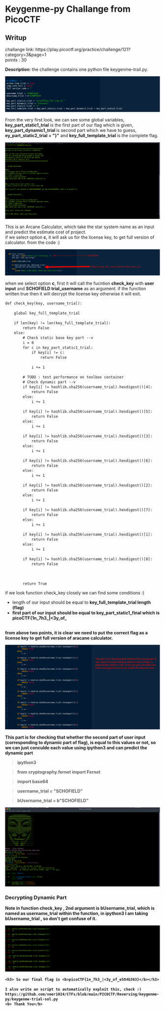 <h1><b>Keygenme-py</b> Challange from PicoCTF</h1>
<h2>Writup</h2>
challange link: https://play.picoctf.org/practice/challenge/121?category=3&page=1 <br>
points : 30

<b>Description</b>: the challenge contains one python file keygenme-trail.py. 

![](1st.png)

From the very first look, we can see some global variables, <b>key_part_static1_trial</b> is the first part of our flag which is given, <b> key_part_dynamic1_trial
</b> is second part which we have to guess, <b>ey_part_static2_trial = "}"</b> and <b>key_full_template_trial</b> is the complete flag.

![](2nd.png)

This is an Arcane Calculator, which take the star system name as an input and predict the estimate cost of project.<br>
if we select option <b>c</b>, it will ask us for the license key, to get full version of calculator. from the code :)

![](3rd.png)

when we select option <b>c</b>, first it will call the fucntion <b>check_key</b> with <b>user input</b> and <b>SCHOFIELD trial_username</b> as an argument.
if the function written true then it will decrypt the license key otherwise it will exit.
```
def check_key(key, username_trial):

    global key_full_template_trial

    if len(key) != len(key_full_template_trial):
        return False
    else:
        # Check static base key part --v
        i = 0
        for c in key_part_static1_trial:
            if key[i] != c:
                return False

            i += 1

        # TODO : test performance on toolbox container
        # Check dynamic part --v
        if key[i] != hashlib.sha256(username_trial).hexdigest()[4]:
            return False
        else:
            i += 1

        if key[i] != hashlib.sha256(username_trial).hexdigest()[5]:
            return False
        else:
            i += 1

        if key[i] != hashlib.sha256(username_trial).hexdigest()[3]:
            return False
        else:
            i += 1

        if key[i] != hashlib.sha256(username_trial).hexdigest()[6]:
            return False
        else:
            i += 1

        if key[i] != hashlib.sha256(username_trial).hexdigest()[2]:
            return False
        else:
            i += 1

        if key[i] != hashlib.sha256(username_trial).hexdigest()[7]:
            return False
        else:
            i += 1

        if key[i] != hashlib.sha256(username_trial).hexdigest()[1]:
            return False
        else:
            i += 1

        if key[i] != hashlib.sha256(username_trial).hexdigest()[8]:
            return False



        return True
```
if we look function check_key closely we can find some conditions :)
  - length of our input should be equal to <b>key_full_template_trial<b> length (flag)
  - first part of our input should be equal to <b>key_part_static1_final</b> which is picoCTF{1n_7h3_|<3y_of_
<br>                                                                                                          
from above two points, it is clear we need to put the correct flag as a license key to get full version of aracane calculator.
                                                                                                              
![](4th.png)
<p>This part is for checking that whether the second part of user input (corresponding to dynamic part of flag), is equal to this values or not, so we can just
conculde each value using ipython3 and can predict the dynamic part</p>

 > ipython3
 
 > from cryptography.fernet import Fernet
   
 > import base64
   
 > username_trial = "SCHOFIELD"
    
 >  bUsername_trial = b"SCHOFIELD"
    
  
  ![](5th.png)
  
  <h3><b>Decrypting Dynamic Part</b></h3>
  <b>Note</b> in function check_key , 2nd argument is bUsername_trial, which is named as username_trial within the function, in ipython3 I am taking 
   bUsername_trial , so don't get confuse of it.
 
 
  ![](6th.png)
    
    <h3> So our final flag is <b>picoCTF{1n_7h3_|<3y_of_e584b363}</b></h3>
    
    I also write an script to automatically exploit this, check :)
    https://github.com/veer1024/CTFs/blob/main/PICOCTF/Reversing/keygenme-py/keygenme-trial-sol.py
    <b> Thank You</b>
                                                                                                              
